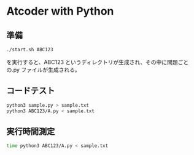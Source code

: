 # Atcoder with Python

## 準備

```bash
./start.sh ABC123
```

を実行すると、ABC123 というディレクトリが生成され、その中に問題ごとの.py ファイルが生成される。

## コードテスト

```bash
python3 sample.py > sample.txt
python3 ABC123/A.py < sample.txt
```

## 実行時間測定

```bash
time python3 ABC123/A.py < sample.txt
```
